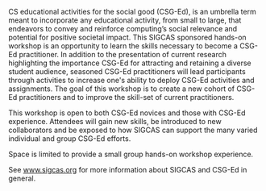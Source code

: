 CS educational activities for the social good (CSG-Ed), is an umbrella term meant to incorporate any educational activity, from small to large, that endeavors to convey and reinforce computing’s social relevance and potential for positive societal impact. This SIGCAS sponsored hands-on workshop is an opportunity to learn the skills necessary to become a CSG-Ed practitioner. In addition to the presentation of current research highlighting the importance CSG-Ed for attracting and retaining a diverse student audience, seasoned CSG-Ed practitioners will lead participants through activities to increase one's ability to deploy CSG-Ed activities and assignments. The goal of this workshop is to create a new cohort of CSG-Ed practitioners and to improve the skill-set of current practitioners.

This workshop is open to both CSG-Ed novices and those with CSG-Ed experience. Attendees will gain new skills, be introduced to new collaborators and be exposed to how SIGCAS can support the many varied individual and group CSG-Ed efforts.

Space is limited to provide a small group hands-on workshop experience.

See www.sigcas.org for more information about SIGCAS and CSG-Ed in general.
